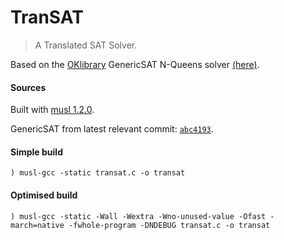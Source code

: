# TranSAT
> A Translated SAT Solver.

Based on the [OKlibrary](https://github.com/OKullmann/oklibrary/) GenericSAT N-Queens solver [(here)](https://github.com/OKullmann/oklibrary/tree/master/Satisfiability/Transformers/Generators/Queens/GenericSAT).

#### Sources

Built with [musl 1.2.0](https://musl.libc.org/).

GenericSAT from latest relevant commit: [`abc4193`](https://github.com/OKullmann/oklibrary/commit/abc419334da4e73f44dd1c13cc4d3ae78a534b63).

#### Simple build
```
) musl-gcc -static transat.c -o transat
```

#### Optimised build
```
) musl-gcc -static -Wall -Wextra -Wno-unused-value -Ofast -march=native -fwhole-program -DNDEBUG transat.c -o transat
```
